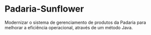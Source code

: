 # Padaria-Sunflower
Modernizar o sistema de gerenciamento de produtos da Padaria para melhorar a eficiência operacional, através de um método Java.
